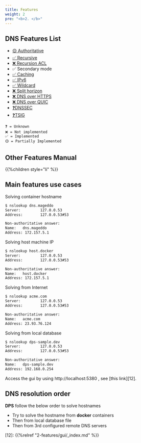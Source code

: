 ```yaml
---
title: Features
weight: 2
pre: "<b>2. </b>"
---
```


## DNS Features List

* [🟡 Authoritative][1]
* [✅ Recursive][2]
* [❌ Recursion ACL][3]
* ✅ Secondary mode
* [✅ Caching][4]
* [✅ IPv6][7]
* [✅ Wildcard][8]
* [❌ Split horizon][9]
* [❌ DNS over HTTPS][10]
* [❌ DNS over QUIC][11]
* [❓DNSSEC][5]
* [❓TSIG][6]

```
❓ = Unknown
❌ = Not implemented
✅ = Implemented
🟡 = Partially Implemented
```

## Other Features Manual

{{%children style="li"  %}}

## Main features use cases

Solving container hostname
```bash
$ nslookup dns.mageddo
Server:         127.0.0.53
Address:        127.0.0.53#53

Non-authoritative answer:
Name:   dns.mageddo
Address: 172.157.5.1
```

Solving host machine IP
```bash
$ nslookup host.docker
Server:         127.0.0.53
Address:        127.0.0.53#53

Non-authoritative answer:
Name:   host.docker
Address: 172.157.5.1
```

Solving from Internet
```bash
$ nslookup acme.com
Server:         127.0.0.53
Address:        127.0.0.53#53

Non-authoritative answer:
Name:   acme.com
Address: 23.93.76.124
```

Solving from local database
```bash
$ nslookup dps-sample.dev
Server:         127.0.0.53
Address:        127.0.0.53#53

Non-authoritative answer:
Name:   dps-sample.dev
Address: 192.168.0.254
```

Access the gui by using http://localhost:5380 , see [this link][12].

## DNS resolution order
**DPS** follow the below order to solve hostnames

* Try to solve the hostname from **docker** containers
* Then from local database file
* Then from 3rd configured remote DNS servers


[1]: https://en.wikipedia.org/wiki/Name_server#Authoritative_name_server
[2]: https://en.wikipedia.org/wiki/Name_server#Recursive_query
[3]: https://en.wikipedia.org/wiki/Access_control_list
[4]: https://en.wikipedia.org/wiki/Name_server#Caching_name_server
[5]: https://en.wikipedia.org/wiki/Domain_Name_System_Security_Extensions
[6]: https://en.wikipedia.org/wiki/TSIG
[7]: https://en.wikipedia.org/wiki/IPv6
[8]: https://en.wikipedia.org/wiki/Wildcard_DNS_record
[9]: https://en.wikipedia.org/wiki/Split-horizon_DNS
[10]: https://en.wikipedia.org/wiki/DNS_over_HTTPS
[11]: https://en.wikipedia.org/wiki/DNS_over_QUIC
[12]: {{%relref "2-features/gui/_index.md" %}}
